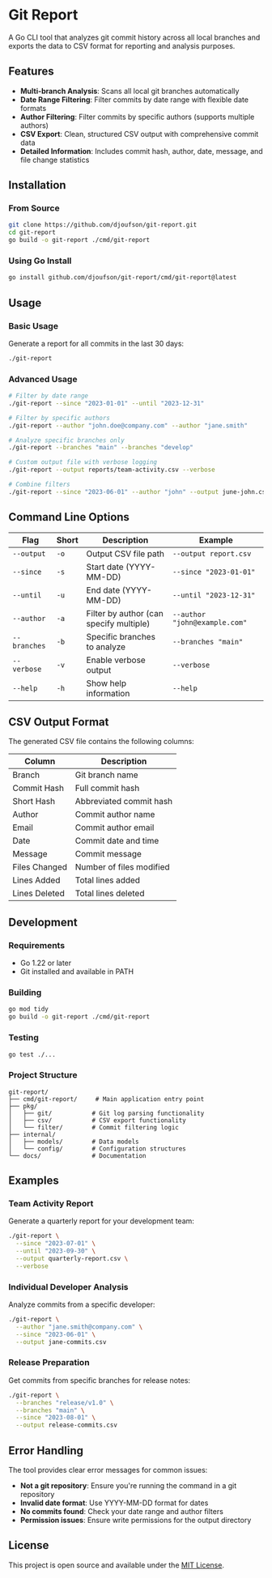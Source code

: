 # Git Report

A Go CLI tool that analyzes git commit history across all local branches and exports the data to CSV format for reporting and analysis purposes.

## Features

- **Multi-branch Analysis**: Scans all local git branches automatically
- **Date Range Filtering**: Filter commits by date range with flexible date formats
- **Author Filtering**: Filter commits by specific authors (supports multiple authors)
- **CSV Export**: Clean, structured CSV output with comprehensive commit data
- **Detailed Information**: Includes commit hash, author, date, message, and file change statistics

## Installation

### From Source

```bash
git clone https://github.com/djoufson/git-report.git
cd git-report
go build -o git-report ./cmd/git-report
```

### Using Go Install

```bash
go install github.com/djoufson/git-report/cmd/git-report@latest
```

## Usage

### Basic Usage

Generate a report for all commits in the last 30 days:
```bash
./git-report
```

### Advanced Usage

```bash
# Filter by date range
./git-report --since "2023-01-01" --until "2023-12-31"

# Filter by specific authors
./git-report --author "john.doe@company.com" --author "jane.smith"

# Analyze specific branches only
./git-report --branches "main" --branches "develop"

# Custom output file with verbose logging
./git-report --output reports/team-activity.csv --verbose

# Combine filters
./git-report --since "2023-06-01" --author "john" --output june-john.csv
```

## Command Line Options

| Flag | Short | Description | Example |
|------|-------|-------------|---------|
| `--output` | `-o` | Output CSV file path | `--output report.csv` |
| `--since` | `-s` | Start date (YYYY-MM-DD) | `--since "2023-01-01"` |
| `--until` | `-u` | End date (YYYY-MM-DD) | `--until "2023-12-31"` |
| `--author` | `-a` | Filter by author (can specify multiple) | `--author "john@example.com"` |
| `--branches` | `-b` | Specific branches to analyze | `--branches "main"` |
| `--verbose` | `-v` | Enable verbose output | `--verbose` |
| `--help` | `-h` | Show help information | `--help` |

## CSV Output Format

The generated CSV file contains the following columns:

| Column | Description |
|--------|-------------|
| Branch | Git branch name |
| Commit Hash | Full commit hash |
| Short Hash | Abbreviated commit hash |
| Author | Commit author name |
| Email | Commit author email |
| Date | Commit date and time |
| Message | Commit message |
| Files Changed | Number of files modified |
| Lines Added | Total lines added |
| Lines Deleted | Total lines deleted |

## Development

### Requirements

- Go 1.22 or later
- Git installed and available in PATH

### Building

```bash
go mod tidy
go build -o git-report ./cmd/git-report
```

### Testing

```bash
go test ./...
```

### Project Structure

```
git-report/
├── cmd/git-report/     # Main application entry point
├── pkg/
│   ├── git/           # Git log parsing functionality
│   ├── csv/           # CSV export functionality
│   └── filter/        # Commit filtering logic
├── internal/
│   ├── models/        # Data models
│   └── config/        # Configuration structures
└── docs/              # Documentation
```

## Examples

### Team Activity Report

Generate a quarterly report for your development team:

```bash
./git-report \
  --since "2023-07-01" \
  --until "2023-09-30" \
  --output quarterly-report.csv \
  --verbose
```

### Individual Developer Analysis

Analyze commits from a specific developer:

```bash
./git-report \
  --author "jane.smith@company.com" \
  --since "2023-06-01" \
  --output jane-commits.csv
```

### Release Preparation

Get commits from specific branches for release notes:

```bash
./git-report \
  --branches "release/v1.0" \
  --branches "main" \
  --since "2023-08-01" \
  --output release-commits.csv
```

## Error Handling

The tool provides clear error messages for common issues:

- **Not a git repository**: Ensure you're running the command in a git repository
- **Invalid date format**: Use YYYY-MM-DD format for dates
- **No commits found**: Check your date range and author filters
- **Permission issues**: Ensure write permissions for the output directory

## License

This project is open source and available under the [MIT License](LICENSE).